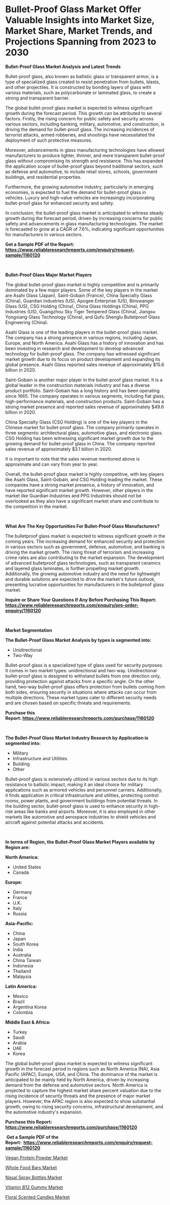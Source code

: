 <p><h1>Bullet-Proof Glass Market Offer Valuable Insights into Market Size, Market Share, Market Trends, and Projections Spanning from 2023 to 2030</h1></p><p><strong>Bullet-Proof Glass Market Analysis and Latest Trends</strong></p>
<p><p>Bullet-proof glass, also known as ballistic glass or transparent armor, is a type of specialized glass created to resist penetration from bullets, blasts, and other projectiles. It is constructed by bonding layers of glass with various materials, such as polycarbonate or laminated glass, to create a strong and transparent barrier.</p><p>The global bullet-proof glass market is expected to witness significant growth during the forecast period. This growth can be attributed to several factors. Firstly, the rising concern for public safety and security across various sectors, including banking, military, automotive, and construction, is driving the demand for bullet-proof glass. The increasing incidences of terrorist attacks, armed robberies, and shootings have necessitated the deployment of such protective measures.</p><p>Moreover, advancements in glass manufacturing technologies have allowed manufacturers to produce lighter, thinner, and more transparent bullet-proof glass without compromising its strength and resistance. This has expanded the application scope of bullet-proof glass beyond traditional sectors, such as defense and automotive, to include retail stores, schools, government buildings, and residential properties.</p><p>Furthermore, the growing automotive industry, particularly in emerging economies, is expected to fuel the demand for bullet-proof glass in vehicles. Luxury and high-value vehicles are increasingly incorporating bullet-proof glass for enhanced security and safety.</p><p>In conclusion, the bullet-proof glass market is anticipated to witness steady growth during the forecast period, driven by increasing concerns for public safety and advancements in glass manufacturing technologies. The market is forecasted to grow at a CAGR of 7.6%, indicating significant opportunities for manufacturers in various sectors.</p></p>
<p><strong>Get a Sample PDF of the Report:&nbsp; <a href="https://www.reliableresearchreports.com/enquiry/request-sample/1160120">https://www.reliableresearchreports.com/enquiry/request-sample/1160120</a></strong></p>
<p>&nbsp;</p>
<p><strong>Bullet-Proof Glass Major Market Players</strong></p>
<p><p>The global bullet-proof glass market is highly competitive and is primarily dominated by a few major players. Some of the key players in the market are Asahi Glass (Japan), Saint-Gobain (France), China Specialty Glass (China), Guardian Industries (US), Apogee Enterprise (US), Binswanger Glass (US), CSG Holding (China), China Glass Holdings (China), PPG Industries (US), Guangzhou Sky Tiger Tempered Glass (China), Jiangsu Yongxiang Glass Technology (China), and Qufu Shenglu Bulletproof Glass Engineering (China).</p><p>Asahi Glass is one of the leading players in the bullet-proof glass market. The company has a strong presence in various regions, including Japan, Europe, and North America. Asahi Glass has a history of innovation and has been investing in research and development to develop advanced technology for bullet-proof glass. The company has witnessed significant market growth due to its focus on product development and expanding its global presence. Asahi Glass reported sales revenue of approximately $15.6 billion in 2020.</p><p>Saint-Gobain is another major player in the bullet-proof glass market. It is a global leader in the construction materials industry and has a diverse product portfolio. Saint-Gobain has a long history and has been operating since 1665. The company operates in various segments, including flat glass, high-performance materials, and construction products. Saint-Gobain has a strong market presence and reported sales revenue of approximately $49.6 billion in 2020.</p><p>China Specialty Glass (CSG Holding) is one of the key players in the Chinese market for bullet-proof glass. The company primarily operates in three segments: architectural glass, automotive glass, and electronic glass. CSG Holding has been witnessing significant market growth due to the growing demand for bullet-proof glass in China. The company reported sales revenue of approximately $3.1 billion in 2020.</p><p>It is important to note that the sales revenue mentioned above is approximate and can vary from year to year.</p><p>Overall, the bullet-proof glass market is highly competitive, with key players like Asahi Glass, Saint-Gobain, and CSG Holding leading the market. These companies have a strong market presence, a history of innovation, and have reported significant market growth. However, other players in the market like Guardian Industries and PPG Industries should not be overlooked as they also have a significant market share and contribute to the competition in the market.</p></p>
<p>&nbsp;</p>
<p><strong>What Are The Key Opportunities For Bullet-Proof Glass Manufacturers?</strong></p>
<p><p>The bulletproof glass market is expected to witness significant growth in the coming years. The increasing demand for enhanced security and protection in various sectors such as government, defense, automotive, and banking is driving the market growth. The rising threat of terrorism and increasing crime rates are also contributing to the market expansion. The development of advanced bulletproof glass technologies, such as transparent ceramics and layered glass laminates, is further propelling market growth. Additionally, the growing automotive industry and the need for lightweight and durable solutions are expected to drive the market's future outlook, presenting lucrative opportunities for manufacturers in the bulletproof glass market.</p></p>
<p><strong>Inquire or Share Your Questions If Any Before Purchasing This Report: <a href="https://www.reliableresearchreports.com/enquiry/pre-order-enquiry/1160120">https://www.reliableresearchreports.com/enquiry/pre-order-enquiry/1160120</a></strong></p>
<p>&nbsp;</p>
<p><strong>Market Segmentation</strong></p>
<p><strong>The Bullet-Proof Glass Market Analysis by types is segmented into:</strong></p>
<p><ul><li>Unidirectional</li><li>Two-Way</li></ul></p>
<p><p>Bullet-proof glass is a specialized type of glass used for security purposes. It comes in two market types: unidirectional and two-way. Unidirectional bullet-proof glass is designed to withstand bullets from one direction only, providing protection against attacks from a specific angle. On the other hand, two-way bullet-proof glass offers protection from bullets coming from both sides, ensuring security in situations where attacks can occur from multiple directions. These market types cater to different security needs and are chosen based on specific threats and requirements.</p></p>
<p><strong>Purchase this Report:&nbsp;<a href="https://www.reliableresearchreports.com/purchase/1160120">https://www.reliableresearchreports.com/purchase/1160120</a></strong></p>
<p>&nbsp;</p>
<p><strong>The Bullet-Proof Glass Market Industry Research by Application is segmented into:</strong></p>
<p><ul><li>Military</li><li>Infrastructure and Utilities</li><li>Building</li><li>Other</li></ul></p>
<p><p>Bullet-proof glass is extensively utilized in various sectors due to its high resistance to ballistic impact, making it an ideal choice for military applications such as armored vehicles and personnel carriers. Additionally, it finds application in critical infrastructure and utilities, protecting control rooms, power plants, and government buildings from potential threats. In the building sector, bullet-proof glass is used to enhance security in high-risk areas like banks and airports. Moreover, it is also employed in other markets like automotive and aerospace industries to shield vehicles and aircraft against potential attacks and accidents.</p></p>
<p>&nbsp;</p>
<p><strong>In terms of Region, the Bullet-Proof Glass Market Players available by Region are:</strong></p>
<p>
    <p> <strong> North America: </strong>
        <ul>
            <li>United States</li>
            <li>Canada</li>
        </ul>
        </p> 
    <p> <strong> Europe: </strong>
        <ul>
            <li>Germany</li>
            <li>France</li>
            <li>U.K.</li>
            <li>Italy</li>
            <li>Russia</li>
        </ul>
        </p> 
    <p> <strong> Asia-Pacific: </strong>
        <ul>
            <li>China</li>
            <li>Japan</li>
            <li>South Korea</li>
            <li>India</li>
            <li>Australia</li>
            <li>China Taiwan</li>
            <li>Indonesia</li>
            <li>Thailand</li>
            <li>Malaysia</li>
        </ul>
        </p> 
    <p> <strong> Latin America: </strong>
        <ul>
            <li>Mexico</li>
            <li>Brazil</li>
            <li>Argentina Korea</li>
            <li>Colombia</li>
        </ul>
        </p> 
    <p> <strong> Middle East & Africa: </strong>
        <ul>
            <li>Turkey</li>
            <li>Saudi</li>
            <li>Arabia</li>
            <li>UAE</li>
            <li>Korea</li>
        </ul>
    </p>
    </p>
<p><p>The global bullet-proof glass market is expected to witness significant growth in the forecast period in regions such as North America (NA), Asia Pacific (APAC), Europe, USA, and China. The dominance of the market is anticipated to be mainly held by North America, driven by increasing demand from the defense and automotive sectors. North America is projected to capture the highest market share percent valuation due to the rising incidence of security threats and the presence of major market players. However, the APAC region is also expected to show substantial growth, owing to rising security concerns, infrastructural development, and the automotive industry's expansion.</p></p>
<p><strong>Purchase this Report: <a href="https://www.reliableresearchreports.com/purchase/1160120">https://www.reliableresearchreports.com/purchase/1160120</a></strong></p>
<p>&nbsp;<strong>Get a Sample PDF of the Report:&nbsp;&nbsp;<a href="https://www.reliableresearchreports.com/enquiry/request-sample/1160120">https://www.reliableresearchreports.com/enquiry/request-sample/1160120</a></strong></p>
<p><strong></strong></p>
<p><p><a href="https://www.linkedin.com/pulse/vegan-protein-powder-market-challenges-opportunities-growth-f3p2c/">Vegan Protein Powder Market</a></p><p><a href="https://www.linkedin.com/pulse/whole-food-bars-market-research-report-provides-thorough-bomwc/">Whole Food Bars Market</a></p><p><a href="https://medium.com/@yuvrajsinghrp23/nasal-spray-bottles-market-size-growth-forecast-2023-2030-1fea551aa2c6">Nasal Spray Bottles Market</a></p><p><a href="https://www.linkedin.com/pulse/decoding-vitamin-b12-gummy-market-deep-dive-latest-trends-9opkc/">Vitamin B12 Gummy Market</a></p><p><a href="https://medium.com/@mhdhonirp23/floral-scented-candles-market-size-growth-forecast-2023-2030-19dac11c810c">Floral Scented Candles Market</a></p></p>